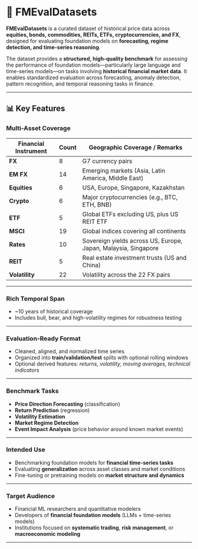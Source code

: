 # 🧠 FMEvalDatasets

**FMEvalDatasets** is a curated dataset of historical price data across **equities, bonds, commodities, REITs, ETFs, cryptocurrencies, and FX**, designed for evaluating foundation models on **forecasting, regime detection, and time-series reasoning**.

The dataset provides a **structured, high-quality benchmark** for assessing the performance of foundation models—particularly large language and time-series models—on tasks involving **historical financial market data**.
It enables standardized evaluation across forecasting, anomaly detection, pattern recognition, and temporal reasoning tasks in finance.

---

## 📊 Key Features

### **Multi-Asset Coverage**

| Financial Instrument | Count | Geographic Coverage / Remarks                                  |
| -------------------- | ----- | -------------------------------------------------------------- |
| **FX**               | 8     | G7 currency pairs                                              |
| **EM FX**            | 14    | Emerging markets (Asia, Latin America, Middle East)            |
| **Equities**         | 6     | USA, Europe, Singapore, Kazakhstan                             |
| **Crypto**           | 6     | Major cryptocurrencies (e.g., BTC, ETH, BNB)                   |
| **ETF**              | 5     | Global ETFs excluding US, plus US REIT ETF                     |
| **MSCI**             | 19    | Global indices covering all continents                         |
| **Rates**            | 10    | Sovereign yields across US, Europe, Japan, Malaysia, Singapore |
| **REIT**             | 5     | Real estate investment trusts (US and China)                   |
| **Volatility**       | 22    | Volatility across the 22 FX pairs                              |

---

### **Rich Temporal Span**

* ~10 years of historical coverage
* Includes bull, bear, and high-volatility regimes for robustness testing

---

### **Evaluation-Ready Format**

* Cleaned, aligned, and normalized time series
* Organized into **train/validation/test** splits with optional rolling windows
* Optional derived features: *returns, volatility, moving averages, technical indicators*

---

### **Benchmark Tasks**

* **Price Direction Forecasting** (classification)
* **Return Prediction** (regression)
* **Volatility Estimation**
* **Market Regime Detection**
* **Event Impact Analysis** (price behavior around known market events)

---

### **Intended Use**

* Benchmarking foundation models for **financial time-series tasks**
* Evaluating **generalization** across asset classes and market conditions
* Fine-tuning or pretraining models on **market structure and dynamics**

---

### **Target Audience**

* Financial ML researchers and quantitative modelers
* Developers of **financial foundation models** (LLMs + time-series models)
* Institutions focused on **systematic trading**, **risk management**, or **macroeconomic modeling**

---

